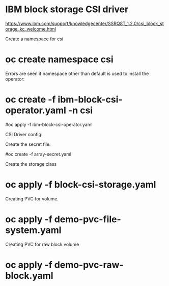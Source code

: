 # IBM block storage CSI driver

https://www.ibm.com/support/knowledgecenter/SSRQ8T_1.2.0/csi_block_storage_kc_welcome.html

Create a namespace for csi

# oc create namespace csi

Errors are seen if namespace other than default is used to install the operator:

# oc create -f ibm-block-csi-operator.yaml -n csi

#oc apply -f ibm-block-csi-operator.yaml

CSI Driver config:

Create the secret file.

#oc create -f array-secret.yaml

Create the storage class 

# oc apply -f block-csi-storage.yaml

Creating PVC for volume.

# oc apply -f demo-pvc-file-system.yaml

Creating PVC for raw block volume

# oc apply -f demo-pvc-raw-block.yaml




